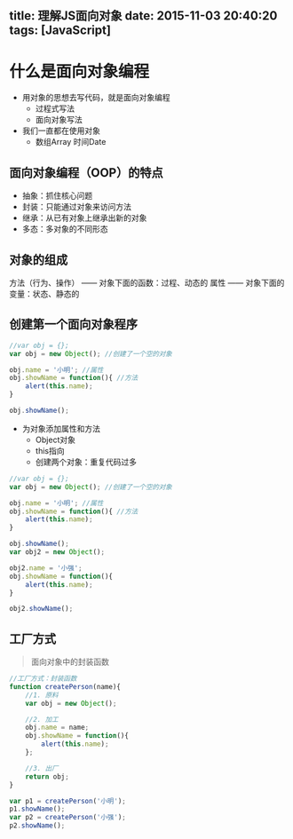 title: 理解JS面向对象
date: 2015-11-03 20:40:20
tags: [JavaScript]
---

# 什么是面向对象编程

- 用对象的思想去写代码，就是面向对象编程
    - 过程式写法
    - 面向对象写法
- 我们一直都在使用对象
    - 数组Array 时间Date

## 面向对象编程（OOP）的特点

- 抽象：抓住核心问题
- 封装：只能通过对象来访问方法
- 继承：从已有对象上继承出新的对象
- 多态：多对象的不同形态

## 对象的组成

方法（行为、操作） —— 对象下面的函数：过程、动态的
属性 —— 对象下面的变量：状态、静态的

## 创建第一个面向对象程序

```js
//var obj = {};
var obj = new Object(); //创建了一个空的对象

obj.name = '小明'; //属性
obj.showName = function(){ //方法
    alert(this.name);
}

obj.showName();
```

- 为对象添加属性和方法
    - Object对象
    - this指向
    - 创建两个对象：重复代码过多

```js
//var obj = {};
var obj = new Object(); //创建了一个空的对象

obj.name = '小明'; //属性
obj.showName = function(){ //方法
    alert(this.name);
}

obj.showName();
var obj2 = new Object();

obj2.name = '小强';
obj.showName = function(){
    alert(this.name);
}

obj2.showName();
```

## 工厂方式

> 面向对象中的封装函数

```js
//工厂方式：封装函数
function createPerson(name){
    //1. 原料
    var obj = new Object();

    //2. 加工
    obj.name = name;
    obj.showName = function(){
        alert(this.name);
    };

    //3. 出厂
    return obj;
}

var p1 = createPerson('小明');
p1.showName();
var p2 = createPerson('小强');
p2.showName();
```
